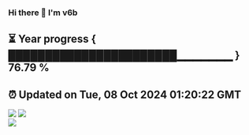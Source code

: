 ### Hi there 👋  I'm v6b  
⏳ Year progress { ███████████████████████▁▁▁▁▁▁▁ } 76.79 %
---
⏰ Updated on Tue, 08 Oct 2024 01:20:22 GMT
---
![](https://github-readme-stats.vercel.app/api?username=v6b&bg_color=30,e96443,904e95&title_color=fff&text_color=fff&layout=compact)
![](https://github-readme-stats.vercel.app/api/top-langs/?username=v6b&layout=compact&bg_color=30,e96443,904e95&title_color=fff&text_color=fff)  
![](https://gcore.jsdelivr.net/gh/v6b/v6b@main/assets/github-contribution-grid-snake.svg)

